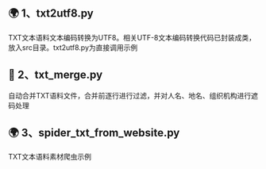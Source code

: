 ## 🌍 1、txt2utf8.py
TXT文本语料文本编码转换为UTF8。相关UTF-8文本编码转换代码已封装成类，放入src目录。txt2utf8.py为直接调用示例
## 🤩 2、txt_merge.py
自动合并TXT语料文件，合并前逐行进行过滤，并对人名、地名、组织机构进行遮码处理
## 🌍 3、spider_txt_from_website.py
TXT文本语料素材爬虫示例

